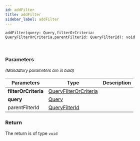 ```yaml
---
id: addFilter
title: addFilter
sidebar_label: addFilter
---
```


```tsx
addFilter(query: Query,filterOrCriteria: QueryFilterOrCriteria,parentFilterId: QueryFilterId): void
```
<br/>



### Parameters

<font size="2"><i>(Mandatory parameters are in bold)</i></font>

| Parameters | Type | Description |
| --------- | ---- | ----------- |
| **filterOrCriteria** | [QueryFilterOrCriteria](/framework-api/types/QueryFilterOrCriteria.md) |  |
| **query** | [Query](/framework-api/interfaces/Query.md) |  |
| parentFilterId | [QueryFilterId](/framework-api/types/QueryFilterId.md) |  |


### Return



The return is of type <code>void</code>